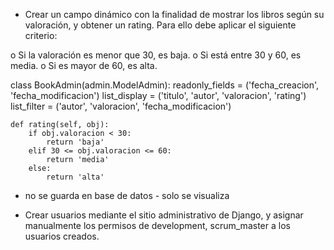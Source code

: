 * Crear un campo dinámico con la finalidad de mostrar los libros según su valoración, y obtener un rating. Para ello debe aplicar el siguiente criterio:

o Si la valoración es menor que 30, es baja. 
o Si está entre 30 y 60, es media. 
o Si es mayor de 60, es alta. 


class BookAdmin(admin.ModelAdmin):
    readonly_fields = ('fecha_creacion', 'fecha_modificacion')
    list_display = ('titulo', 'autor', 'valoracion', 'rating')
    list_filter = ('autor', 'valoracion', 'fecha_modificacion')
    
    def rating(self, obj):
        if obj.valoracion < 30:
            return 'baja'
        elif 30 <= obj.valoracion <= 60:
            return 'media'
        else:
            return 'alta'

 - no se guarda en base de datos - solo se visualiza            




* Crear usuarios mediante el sitio administrativo de Django, y asignar manualmente los permisos de development, scrum_master a los usuarios creados. 



